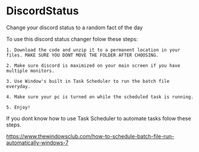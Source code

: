 # DiscordStatus
Change your discord status to a random fact of the day

To use this discord status changer folow these steps:
```
1. Download the code and unzip it to a permanent location in your files. MAKE SURE YOU DONT MOVE THE FOLDER AFTER CHOOSING.
```
```
2. Make sure discord is maximized on your main screen if you have multiple monitors.
```
```
3. Use Window's built in Task Scheduler to run the batch file everyday.
```
```
4. Make sure your pc is turned on while the scheduled task is running.
```
```
5. Enjoy!
```
If you dont know how to use Task Scheduler to automate tasks folow these steps.

https://www.thewindowsclub.com/how-to-schedule-batch-file-run-automatically-windows-7
